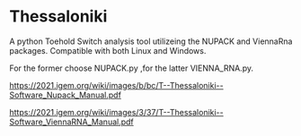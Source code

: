 # Thessaloniki
A python Toehold Switch analysis tool utilizeing the NUPACK and ViennaRna packages. Compatible with both Linux and Windows.

For the former choose NUPACK.py ,for the latter VIENNA_RNA.py.

https://2021.igem.org/wiki/images/b/bc/T--Thessaloniki--Software_Nupack_Manual.pdf

https://2021.igem.org/wiki/images/3/37/T--Thessaloniki--Software_ViennaRNA_Manual.pdf
